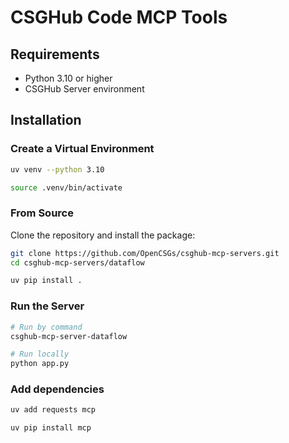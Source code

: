 # CSGHub Code MCP Tools

## Requirements

- Python 3.10 or higher
- CSGHub Server environment

## Installation

### Create a Virtual Environment

```bash
uv venv --python 3.10

source .venv/bin/activate
```

### From Source

Clone the repository and install the package:

```bash
git clone https://github.com/OpenCSGs/csghub-mcp-servers.git
cd csghub-mcp-servers/dataflow

uv pip install .
```

### Run the Server

```bash
# Run by command
csghub-mcp-server-dataflow

# Run locally
python app.py
```

### Add dependencies

```bash
uv add requests mcp

uv pip install mcp
```

